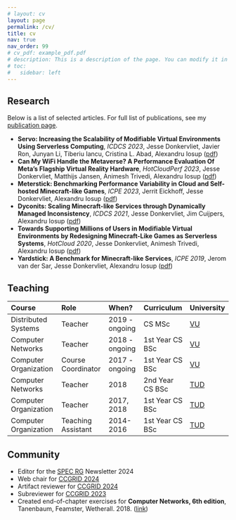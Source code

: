 ```yaml
---
# layout: cv
layout: page
permalink: /cv/
title: cv
nav: true
nav_order: 99
# cv_pdf: example_pdf.pdf
# description: This is a description of the page. You can modify it in '_pages/cv.md'. You can also change or remove the top pdf download button.
# toc:
#   sidebar: left
---
```



## Research

Below is a list of selected articles.
For full list of publications, see my [publication page](https://atlarge-research.com/jdonkervliet/).

- **Servo: Increasing the Scalability of Modifiable Virtual Environments Using Serverless Computing**, *ICDCS 2023*, Jesse Donkervliet, Javier Ron, Junyan Li, Tiberiu Iancu, Cristina L. Abad, Alexandru Iosup ([pdf](https://atlarge-research.com/pdfs/2023-donkervliet-icdcs-servo.pdf))
- **Can My WiFi Handle the Metaverse? A Performance Evaluation Of Meta’s Flagship Virtual Reality Hardware**, *HotCloudPerf 2023*, Jesse Donkervliet, Matthijs Jansen, Animesh Trivedi, Alexandru Iosup ([pdf](https://atlarge-research.com/pdfs/2023-jansen-measuringthemetaverse.pdf))
- **Meterstick: Benchmarking Performance Variability in Cloud and Self-hosted Minecraft-like Games**, *ICPE 2023*, Jerrit Eickhoff, Jesse Donkervliet, Alexandru Iosup ([pdf](https://atlarge-research.com/pdfs/2023-jeickhoff-Meterstick-ICPE2023.pdf))
- **Dyconits: Scaling Minecraft-like Services through Dynamically Managed Inconsistency**, *ICDCS 2021*, Jesse Donkervliet, Jim Cuijpers, Alexandru Iosup ([pdf](https://atlarge-research.com/pdfs/icdcs21-dyconit-paper.pdf))
- **Towards Supporting Millions of Users in Modifiable Virtual Environments by Redesigning Minecraft-Like Games as Serverless Systems**, *HotCloud 2020*, Jesse Donkervliet, Animesh Trivedi, Alexandru Iosup ([pdf](https://atlarge-research.com/pdfs/hotcloud20-paper-donkervliet.pdf))
- **Yardstick: A Benchmark for Minecraft-like Services**, *ICPE 2019*, Jerom van der Sar, Jesse Donkervliet, Alexandru Iosup ([pdf](https://atlarge-research.com/pdfs/jvdsar-yardstick-benchmark-icpe-2019.pdf))

## Teaching

| Course                | Role               | When?          | Curriculum      | University         |
| :-------------------- | :----------------- | :------------- | :-------------- | :----------------- |
| Distributed Systems   | Teacher            | 2019 - ongoing | CS MSc          | [VU][url-vu]       |
| Computer Networks     | Teacher            | 2018 - ongoing | 1st Year CS BSc | [VU][url-vu]       |
| Computer Organization | Course Coordinator | 2017 - ongoing | 1st Year CS BSc | [VU][url-vu]       |
| Computer Networks     | Teacher            | 2018           | 2nd Year CS BSc | [TUD][url-tudelft] |
| Computer Organization | Teacher            | 2017, 2018     | 1st Year CS BSc | [TUD][url-tudelft] |
| Computer Organization | Teaching Assistant | 2014-2016      | 1st Year CS BSc | [TUD][url-tudelft] |

## Community

- Editor for the [SPEC RG](https://research.spec.org/) Newsletter 2024
- Web chair for [CCGRID 2024](https://2024.ccgrid-conference.org/)
- Artifact reviewer for [CCGRID 2024](https://2024.ccgrid-conference.org/)
- Subreviewer for [CCGRID 2023](https://ccgrid2023.iisc.ac.in/)
- Created end-of-chapter exercises for **Computer Networks, 6th edition**, Tanenbaum, Feamster, Wetherall. 2018. ([link](https://computernetworksbook.com/))

[url-tudelft]: https://www.tudelft.nl/en/
[url-vu]: https://www.vu.nl/en/

